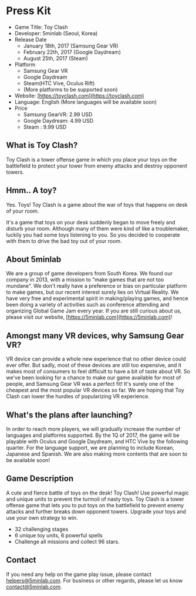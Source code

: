 # Press Kit
* Game Title: Toy Clash
* Developer: 5minlab (Seoul, Korea)
* Release Date
    * January 18th, 2017 (Samsung Gear VR)
    * February 22th, 2017 (Google Daydream)
    * August 25th, 2017 (Steam)
* Platform
    * Samsung Gear VR
    * Google Daydream
    * Steam(HTC Vive, Oculus Rift)
    * (More platforms to be supported soon)
* Website: [https://toyclash.com](https://toyclash.com)
* Language: English (More languages ​​will be available soon)
* Price
    * Samsung GearVR: 2.99 USD
    * Google Daydream: 4.99 USD
    * Steam : 9.99 USD

## What is Toy Clash?
Toy Clash is a tower offense game in which you place your toys on the battlefield to protect your tower from enemy attacks and destroy opponent towers.

## Hmm.. A toy?
Yes. Toys! Toy Clash is a game about the war of toys that happens on desk of your room.

It's a game that toys on your desk suddenly began to move freely and disturb your room.
Although many of them were kind of like a troublemaker, luckily you had some toys listening to you.
So you decided to cooperate with them to drive the bad toy out of your room.

## About 5minlab
We are a group of game developers from South Korea. We found our company in 2013, with a mission to "make games that are not too mundane". We don't really have a preference or bias on particular platform to make games, but our recent interest surely lies on Virtual Reality.
We have very free and experimental spirit in making/playing games, and hence been doing a variety of activities such as conference attending and organizing Global Game Jam every year.
If you are still curious about us, please visit our website, [https://5minlab.com](https://5minlab.com)!

## Amongst many VR devices, why Samsung Gear VR?
VR device can provide a whole new experience that no other device could ever offer. But sadly, most of these devices are still too expensive, and it makes most of consumers to feel difficult to have a bit of taste about VR.
So we've been looking for a chance to make our game available for most of people, and Samsung Gear VR was a perfect fit!
It's surely one of the cheapest and the most popular VR devices so far. We are hoping that Toy Clash can lower the hurdles of popularizing VR experience.

## What's the plans after launching?
In order to reach more players, we will gradually increase the number of languages ​​and platforms supported.
By the 1Q of 2017, the game will be playable with Oculus and Google Daydream, and HTC Vive by the following quarter.
For the language support, we are planning to include Korean, Japanese and Spanish. We are also making more contents that are soon to be available soon!

## Game Description
A cute and fierce battle of toys on the desk! Toy Clash!
Use powerful magic and unique units to prevent the turmoil of nasty toys.
Toy Clash is a tower offense game that lets you to put toys on the battlefield to prevent enemy attacks and further breaks down opponent towers.
Upgrade your toys and use your own strategy to win.

* 32 challenging stages
* 6 unique toy units, 6 powerful spells
* Challenge all missions and collect 96 stars.


## Contact
If you need any help on the game play issue, please contact [helpers@5minlab.com](mailto:helpers@5minlab.com).
For business or other regards, please let us know [contact@5minlab.com](mailto:contact@5minlab.com).

